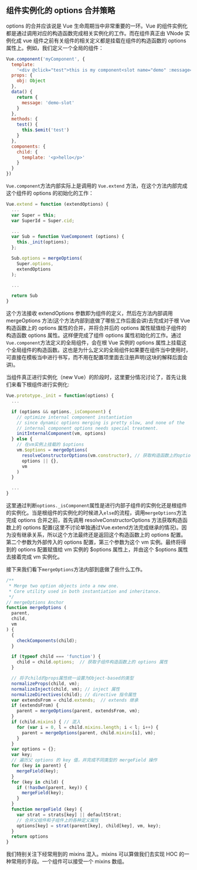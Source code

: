 ## 组件实例化的 options 合并策略

options 的合并应该说是 Vue 生命周期当中非常重要的一环。Vue 的组件实例化都是通过调用对应的构造函数完成相关实例化的工作。而在组件真正由 VNode 实例化成 vue 组件之前有关组件的相关定义都是挂载在组件的构造函数的 options 属性上。例如，我们定义一个全局的组件：

```javascript
Vue.component('myComponent', {
  template:
    '<div @click="test">this is my component<slot name="demo" :message="message"></slot></div>',
  props: {
    obj: Object
  },
  data() {
    return {
      message: 'demo-slot'
    }
  },
  methods: {
    test() {
      this.$emit('test')
    }
  },
  components: {
    child: {
      template: '<p>hello</p>'
    }
  }
})
```

`Vue.component`方法内部实际上是调用的 `Vue.extend` 方法，在这个方法内部完成这个组件的 options 的初始化的工作：

```javascript
Vue.extend = function (extendOptions) {
  ...
  var Super = this;
  var SuperId = Super.cid;

  ...
  var Sub = function VueComponent (options) {
    this._init(options);
  };

  Sub.options = mergeOptions(
    Super.options,
    extendOptions
  );

  ...

  return Sub
}
```

这个方法接收 extendOptions 参数即为组件的定义，然后在方法内部调用 mergeOptions 方法(这个方法内部到底做了哪些工作后面会讲)去完成对于根 Vue 构造函数上的 options 属性的合并，并将合并后的 options 属性赋值给子组件的构造函数 options 属性。这样便完成了组件 options 属性初始化的工作。通过`Vue.component`方法定义的全局组件，会在根 Vue 实例的 options 属性上挂载这个全局组件的构造函数。这也是为什么定义的全局组件如果要在组件当中使用时，可直接在模板当中进行书写，而不用在配置项里面去注册声明(这块的解释后面会讲)。

当组件真正进行实例化（new Vue）的阶段时，这里要分情况讨论了，首先让我们来看下根组件进行实例化:

```javascript
Vue.prototype._init = function(options) {
  ...

  if (options && options._isComponent) {
    // optimize internal component instantiation
    // since dynamic options merging is pretty slow, and none of the
    // internal component options needs special treatment.
    initInternalComponent(vm, options)
  } else {
    // 在vm实例上挂载的 $options
    vm.$options = mergeOptions(
      resolveConstructorOptions(vm.constructor), // 获取构造函数上的options
      options || {},
      vm
    )
  }

  ...
}
```

这里通过判断`options._isComponent`属性是进行内部子组件的实例化还是根组件的实例化。当是根组件的实例化的时候进入`else`的流程，调用`mergeOptions`方法完成 options 合并之前，首先调用 resolveConstructorOptions 方法获取构造函数上的 options 配置(这里不讨论单独通过Vue.extend方法完成继承的情况)。因为没有继承关系，所以这个方法最终还是返回这个构造函数上的 options 配置。第二个参数为外部传入的 options 配置，第三个参数为这个 vm 实例。最终将得到的 options 配置赋值给 vm 实例的 $options 属性上，并由这个 $options 属性去接着完成 vm 实例化。

接下来我们看下`mergeOptions`方法内部到底做了些什么工作。

```javascript
/**
 * Merge two option objects into a new one.
 * Core utility used in both instantiation and inheritance. 
 */
// mergeOptions Anchor
function mergeOptions (
  parent,
  child,
  vm
) {
  {
    checkComponents(child);
  }

  if (typeof child === 'function') {
    child = child.options;  // 获取子组件构造函数上的 options 属性
  }

  // 将子child的props属性统一设置为Object-based的类型
  normalizeProps(child, vm);
  normalizeInject(child, vm); // inject 属性
  normalizeDirectives(child); // directive 指令属性
  var extendsFrom = child.extends;  // extends 继承
  if (extendsFrom) {
    parent = mergeOptions(parent, extendsFrom, vm);
  }
  if (child.mixins) { // 混入
    for (var i = 0, l = child.mixins.length; i < l; i++) {
      parent = mergeOptions(parent, child.mixins[i], vm);
    }
  }
  var options = {};
  var key;
  // 遍历父 options 的 key 值，并完成不同类型的 mergeField 操作
  for (key in parent) {
    mergeField(key);
  }
  for (key in child) {
    if (!hasOwn(parent, key)) {
      mergeField(key);
    }
  }
  function mergeField (key) {
    var strat = strats[key] || defaultStrat;
    // 合并父组件和子组件上的各种定义属性
    options[key] = strat(parent[key], child[key], vm, key);
  }
  return options
}
```

我们特别关注下经常用到的 mixins 混入。mixins 可以算做我们去实现 HOC 的一种常用的手段。一个组件可以接受一个 mixins 数组。

